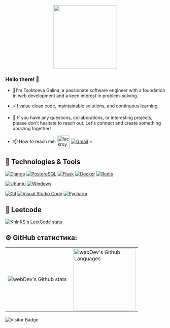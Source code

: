 <div id="header" align="center">
<img src="https://media.giphy.com/media/v1.Y2lkPTc5MGI3NjExOTdyY2FxeXl0bWs5Zjl1cHR5Mmxxa2VzcTE1aWtpejc1aWg0dWZqbSZlcD12MV9pbnRlcm5hbF9naWZfYnlfaWQmY3Q9Zw/LMcB8XospGZO8UQq87/giphy.gif" width="200"/>
</div>

### Hello there! 👋
- :telescope:I'm Tsoktoeva Galina, a passionate software engineer with a  foundation in web development and a keen interest in problem-solving.
- :zap: I value clean code, maintainable solutions, and continuous learning.

- :seedling: If you have any questions, collaborations, or interesting projects, please don't hesitate to reach out. Let's connect and create something amazing together!
- :mailbox: How to reach me: <a href="https://t.me/ga1tsok" target="blank"><img align="center" src="https://img.icons8.com/?size=512&id=oWiuH0jFiU0R&format=png" alt="lackroy" height="40" width="40" /></a> <a href="mailto:galinatsok@gmail.com"><img alt="Gmail" title="TsoktoevaGalina Gmail" src="https://img.shields.io/badge/Gmail-D14836?style=for-the-badge&logo=gmail&logoColor=white"></a>
  <
          
## 🔧 Technologies & Tools
<p>
   <a href="#"><img alt="Django" src="https://img.shields.io/badge/Django-000000?logo=Django"></a>
   <a href="#"><img alt="PostgreSQL" src="https://img.shields.io/badge/PostgreSQL-ffffff?logo=PostgreSQL"></a>
   <a href="#"><img alt="Flask" src="https://img.shields.io/badge/Flask-000000?logo=Flask"></a>
   <a href="#"><img alt="Docker" src="https://img.shields.io/badge/Docker-ffffff?logo=docker"></a>
   <a href="#"><img alt="Redis" src="https://img.shields.io/badge/Redis-073763?logo=redis"></a>
</p>
<p>
	<a href="#"><img alt="Ubuntu" src="https://img.shields.io/badge/Ubuntu-ffffff?logo=ubuntu"></a>
	<a href="#"><img alt="Windows" src="https://img.shields.io/badge/Windows-0078D6?logo=windows&logoColor=white"></a>
</p>
<p>
  <a href="#"><img alt="Git" src="https://img.shields.io/badge/Git%20-%23F05033.svg?logo=git&logoColor=white"></a>
  <a href="#"><img alt="Visual Studio Code" src="https://img.shields.io/badge/Visual%20Studio%20Code-0078d7.svg?logo=visual-studio-code&logoColor=white"></a>
  <a href="#"><img alt="Pycharm" src="https://img.shields.io/badge/pycharm-143?logo=pycharm&logoColor=black&color=green&labelColor=green"></a>
</p>

## 🔧 Leetcode
[![KnlnKS's LeetCode stats](https://leetcode-stats-six.vercel.app/?username=GalinaTsok&theme=dark)](https://github.com/KnlnKS/leetcode-stats)

## ⚙️ GitHub статистика:

<table>
  <tr>
    <td>
      <img align="left" src="http://github-readme-streak-stats.herokuapp.com?user=GalinaTsoktoeva&theme=dark&background=000000" alt="webDev's Github stats" />
    </td>
    <td>
      <img height="195px" align="right" alt="webDev's Github Languages" src="https://github-readme-stats-sigma-five.vercel.app/api/top-langs/?username=GalinaTsoktoeva&layout=compact&theme=vision-friendly-dark" />
    </td>
  </tr>
</table>

![Visitor Badge](https://visitor-badge.laobi.icu/badge?page_id=GalinaTsoktoeva)
